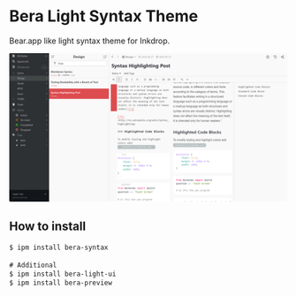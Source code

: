 # Bera Light Syntax Theme

Bear.app like light syntax theme for Inkdrop.

![Bera Light Syntax](preview.png)

## How to install

```
$ ipm install bera-syntax

# Additional
$ ipm install bera-light-ui
$ ipm install bera-preview
```